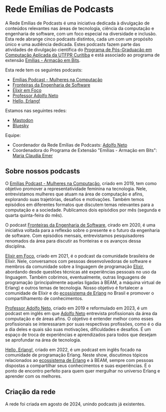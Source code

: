 # Rede Emílias de Podcasts

A Rede Emílias de Podcasts é uma iniciativa dedicada à divulgação de conteúdos relevantes nas áreas de tecnologia, ciência da computação e engenharia de software, com um foco especial na diversidade e inclusão. Esta rede abrange cinco podcasts distintos, cada um com um propósito único e uma audiência dedicada. Estes podcasts fazem parte das atividades de divulgação científica do [Programa de Pós-Graduação em Computação Aplicada da UTFPR Curitiba](http://ppgca.ct.utfpr.edu.br/) e está associado ao programa de extensão [Emílias - Armação em Bits](https://utfpr.curitiba.br/emilias/).


Esta rede tem os seguintes podcasts:

- [Emílias Podcast - Mulheres na Computação](https://adolfont.github.io/extension/podcasts/emilias)
- [Fronteiras da Engenharia de Software](https://fronteirases.github.io/)
- [Elixir em Foco](https://www.elixiremfoco.com/)
- [Professor Adolfo Neto](https://adolfont.github.io/extension/podcasts/adolfont)
- [Hello, Erlang!](https://helloerlang.github.io/)

Estamos nas seguintes redes:
  - [Mastodon](http://bertha.social/@redeemilias)
  - [Bluesky](https://bsky.app/profile/redeemilias.bsky.social) 

Equipe:
- Coordenador da Rede Emílias de Podcasts: [Adolfo Neto](https://adolfont.github.io/)
- Coordenadora do Programa de Extensão "Emílias - Armação em Bits": [Maria Claudia Emer](http://lattes.cnpq.br/8275326076771841)

## Sobre nossos podcasts

O [Emílias Podcast - Mulheres na Computação](https://adolfont.github.io/extension/podcasts/emilias), criado em 2019, tem como objetivo promover a representatividade feminina na tecnologia. Nele, entrevistamos mulheres que atuam na área de computação e afins, explorando suas trajetórias, desafios e motivações. Também temos episódios em diferentes formatos que discutem temas relevantes para a computação e a sociedade. Publicamos dois episódios por mês (segunda e quarta quinta-feira do mês).

O podcast [Fronteiras da Engenharia de Software](https://fronteirases.github.io/), cirado em 2020, é uma iniciativa voltada para a reflexão sobre o presente e o futuro da engenharia de software. Com episódios mensais, entrevistamos pesquisadores renomados da área para discutir as fronteiras e os avanços dessa disciplina. 

[Elixir em Foco](http://elixiremfoco.com), criado em 2021, é o podcast da comunidade brasileira de Elixir. Nele, conversamos com pessoas desenvolvedoras de software e membros da comunidade sobre a linguagem de programação [Elixir](https://adolfont.github.io/util/elixir), abordando desde questões técnicas até experiências pessoais no uso da linguagem. Também cobrimos, eventualmente, outras linguagens de programação (principalmente aquelas ligadas à BEAM, a máquina virtual de Erlang) e outros temas de tecnologia. Nosso objetivo é fortalecer a comunidade de Elixir e do [ecossistema de Erlang](https://bit.ly/3Sl8XTO) no Brasil e promover o compartilhamento de conhecimentos.

[Professor Adolfo Neto](https://adolfont.github.io/extension/podcasts/adolfont), criado em 2019 e reformulado em 2023, é um podcast em inglês em que [Adolfo Neto](https://adolfont.github.io/) entrevista profissionais da área da computação e de áreas afins. O objetivo é entender melhor como esses profissionais se interessaram por suas respectivas profissões, como é o dia a dia deles e quais são suas motivações, dificuldades e desafios. É um espaço de troca de experiências e aprendizados para todos que desejam se aprofundar na área de tecnologia.

[Hello, Erlang!](https://helloerlang.github.io/), criado em 2022, é um podcast em inglês focado na comunidade de programação Erlang. Neste show, discutimos tópicos relacionados ao [ecossistema de Erlang](https://bit.ly/3Sl8XTO) e à BEAM, sempre com pessoas dispostas a compartilhar seus conhecimentos e suas experiências. É o ponto de encontro perfeito para quem quer mergulhar no universo Erlang e aprender com os melhores.


## Criação da rede

A rede foi criada em agosto de 2024, unindo podcasts já existentes.


